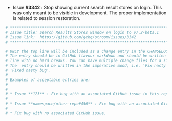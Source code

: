 * Issue **#3342** : Stop showing current search result stores on login. This was only meant to be visible in development. The proper implementation is related to session restoration.


```sh
# ********************************************************************************
# Issue title: Search Results Stores window on login to v7.2-beta.1
# Issue link:  https://github.com/gchq/stroom/issues/3342
# ********************************************************************************

# ONLY the top line will be included as a change entry in the CHANGELOG.
# The entry should be in GitHub flavour markdown and should be written on a SINGLE
# line with no hard breaks. You can have multiple change files for a single GitHub issue.
# The  entry should be written in the imperative mood, i.e. 'Fix nasty bug' rather than
# 'Fixed nasty bug'.
#
# Examples of acceptable entries are:
#
#
# * Issue **123** : Fix bug with an associated GitHub issue in this repository
#
# * Issue **namespace/other-repo#456** : Fix bug with an associated GitHub issue in another repository
#
# * Fix bug with no associated GitHub issue.
```
